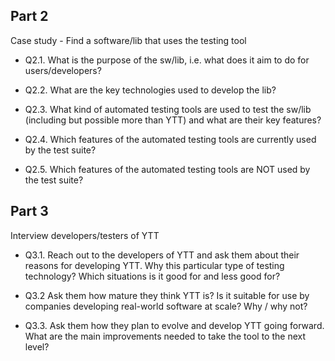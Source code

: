 ## Part 2 
Case study - Find a software/lib that uses the testing tool

* Q2.1. What is the purpose of the sw/lib, i.e. what does it aim to do for users/developers?

* Q2.2. What are the key technologies used to develop the lib?

* Q2.3. What kind of automated testing tools are used to test the sw/lib (including but possible more than YTT) and what are their key features?

* Q2.4. Which features of the automated testing tools are currently used by the test suite?

* Q2.5. Which features of the automated testing tools are NOT used by the test suite?

## Part 3 
Interview developers/testers of YTT

* Q3.1. Reach out to the developers of YTT and ask them about their reasons for developing YTT. Why this particular type of testing technology? Which situations is it good for and less good for?

* Q3.2 Ask them how mature they think YTT is? Is it suitable for use by companies developing real-world software at scale? Why / why not?

* Q3.3. Ask them how they plan to evolve and develop YTT going forward. What are the main improvements needed to take the tool to the next level?
